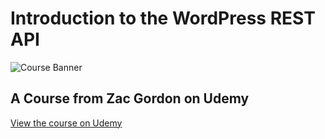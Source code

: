 # Introduction to the WordPress REST API

![Course Banner](https://dzwonsemrish7.cloudfront.net/items/1P171E2r3s0L2y3K0D0y/Cover.png)

## A Course from Zac Gordon on Udemy

[View the course on Udemy](https://www.udemy.com/wordpress-rest-api-course)
